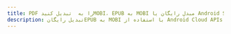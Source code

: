 ---title: PDF را به  تبدیل کنیدMOBI، EPUB به MOBI مبدل رایگان یا Android SDKdescription: تبدیل رایگانEPUB به MOBI با استفاده از Android Cloud APIs & SDK همچنین اسناد PDF را در Cloud ایجاد، ویرایش و رندر کنید.---